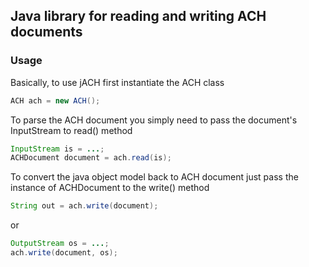 ## Java library for reading and writing ACH documents

### Usage
Basically, to use jACH first instantiate the ACH class
```java
ACH ach = new ACH();
```
To parse the ACH document you simply need to pass the document's InputStream to read() method
```java
InputStream is = ...;
ACHDocument document = ach.read(is);
```
To convert the java object model back to ACH document just pass the instance of ACHDocument to the write() method
```java
String out = ach.write(document);
```
or 
```java
OutputStream os = ...;
ach.write(document, os);
```
